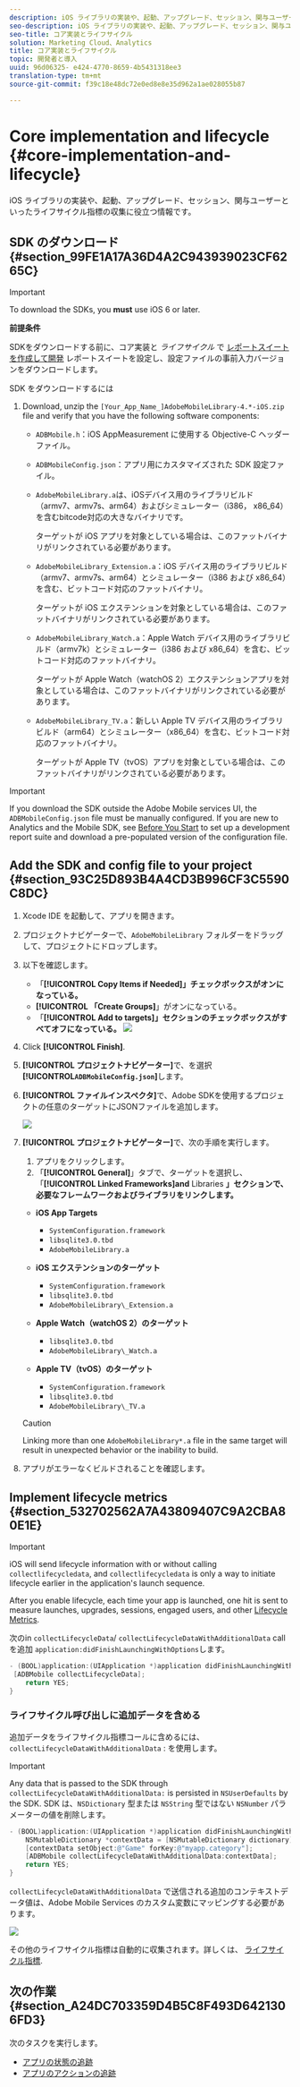 ```yaml
---
description: iOS ライブラリの実装や、起動、アップグレード、セッション、関与ユーザーといったライフサイクル指標の収集に役立つ情報です。
seo-description: iOS ライブラリの実装や、起動、アップグレード、セッション、関与ユーザーといったライフサイクル指標の収集に役立つ情報です。
seo-title: コア実装とライフサイクル
solution: Marketing Cloud、Analytics
title: コア実装とライフサイクル
topic: 開発者と導入
uuid: 96d06325- e424-4770-8659-4b5431318ee3
translation-type: tm+mt
source-git-commit: f39c18e48dc72e0ed8e8e35d962a1ae028055b87

---
```



# Core implementation and lifecycle {#core-implementation-and-lifecycle}

iOS ライブラリの実装や、起動、アップグレード、セッション、関与ユーザーといったライフサイクル指標の収集に役立つ情報です。

## SDK のダウンロード {#section_99FE1A17A36D4A2C943939023CF6265C}

>[!IMPORTANT]
>
>To download the SDKs, you **must** use iOS 6 or later.

**前提条件**

SDKをダウンロードする前に、コア実装と *ライフサイクル* で [レポートスイートを作成して開発](/help/ios/getting-started/requirements.md) レポートスイートを設定し、設定ファイルの事前入力バージョンをダウンロードします。

SDK をダウンロードするには

1. Download, unzip the `[Your_App_Name_]AdobeMobileLibrary-4.*-iOS.zip` file and verify that you have the following software components:

   * `ADBMobile.h`：iOS AppMeasurement に使用する Objective-C ヘッダーファイル。
   * `ADBMobileConfig.json`：アプリ用にカスタマイズされた SDK 設定ファイル。
   * `AdobeMobileLibrary.a`は、iOSデバイス用のライブラリビルド（armv7、armv7s、arm64）およびシミュレーター（i386， x86_64）を含むbitcode対応の大きなバイナリです。

      ターゲットが iOS アプリを対象としている場合は、このファットバイナリがリンクされている必要があります。

   * `AdobeMobileLibrary_Extension.a`：iOS デバイス用のライブラリビルド（armv7、armv7s、arm64）とシミュレーター（i386 および x86_64）を含む、ビットコード対応のファットバイナリ。

      ターゲットが iOS エクステンションを対象としている場合は、このファットバイナリがリンクされている必要があります。

   * `AdobeMobileLibrary_Watch.a`：Apple Watch デバイス用のライブラリビルド（armv7k）とシミュレーター（i386 および x86_64）を含む、ビットコード対応のファットバイナリ。

      ターゲットが Apple Watch（watchOS 2）エクステンションアプリを対象としている場合は、このファットバイナリがリンクされている必要があります。

   * `AdobeMobileLibrary_TV.a`：新しい Apple TV デバイス用のライブラリビルド（arm64）とシミュレーター（x86_64）を含む、ビットコード対応のファットバイナリ。

      ターゲットが Apple TV（tvOS）アプリを対象としている場合は、このファットバイナリがリンクされている必要があります。

>[!IMPORTANT]
>
>If you download the SDK outside the Adobe Mobile services UI, the `ADBMobileConfig.json` file must be manually configured. If you are new to Analytics and the Mobile SDK, see [Before You Start](/help/ios/getting-started/requirements.md) to set up a development report suite and download a pre-populated version of the configuration file.

## Add the SDK and config file to your project {#section_93C25D893B4A4CD3B996CF3C5590C8DC}

1. Xcode IDE を起動して、アプリを開きます。
1. プロジェクトナビゲーターで、`AdobeMobileLibrary` フォルダーをドラッグして、プロジェクトにドロップします。
1. 以下を確認します。

   * 「**[!UICONTROL Copy Items if Needed]」チェックボックスがオンになっている。**
   * **[!UICONTROL 「Create Groups]**」がオンになっている。
   * 「**[!UICONTROL Add to targets]」セクションのチェックボックスがすべてオフになっている。**
   ![](assets/step_3.png)

1. Click **[!UICONTROL Finish]**.
1. **[!UICONTROL プロジェクトナビゲーター]**&#x200B;で、を選択 **[!UICONTROL`ADBMobileConfig.json`]**&#x200B;します。
1. **[!UICONTROL ファイルインスペクタ]**&#x200B;で、Adobe SDKを使用するプロジェクトの任意のターゲットにJSONファイルを追加します。

   ![](assets/step_4.png)

1. **[!UICONTROL プロジェクトナビゲーター]**&#x200B;で、次の手順を実行します。

   1. アプリをクリックします。
   1. 「**[!UICONTROL General]**」タブで、ターゲットを選択し、「**[!UICONTROL Linked Frameworks]and** Libraries **」セクションで、必要なフレームワークおよびライブラリをリンクします。**
   * **iOS App Targets**
      * `SystemConfiguration.framework`
      * `libsqlite3.0.tbd`
      * `AdobeMobileLibrary.a`
   * **iOS エクステンションのターゲット**

      * `SystemConfiguration.framework`
      * `libsqlite3.0.tbd`
      * `AdobeMobileLibrary\_Extension.a`
   * **Apple Watch（watchOS 2）のターゲット**

      * `libsqlite3.0.tbd`
      * `AdobeMobileLibrary\_Watch.a`
   * **Apple TV（tvOS）のターゲット**

      * `SystemConfiguration.framework`
      * `libsqlite3.0.tbd`
      * `AdobeMobileLibrary\_TV.a`
   >[!CAUTION]
   >
   > Linking more than one `AdobeMobileLibrary*.a` file in the same target will result in unexpected behavior or the inability to build.

1. アプリがエラーなくビルドされることを確認します。

## Implement lifecycle metrics {#section_532702562A7A43809407C9A2CBA80E1E}

>[!IMPORTANT]
>
>iOS will send lifecycle information with or without calling `collectlifecycledata`, and `collectlifecycledata` is only a way to initiate lifecycle earlier in the application's launch sequence.

After you enable lifecycle, each time your app is launched, one hit is sent to measure launches, upgrades, sessions, engaged users, and other [Lifecycle Metrics](/help/ios/metrics.md).

次のin `collectLifecycleData`/ `collectLifecycleDataWithAdditionalData` callを追加 `application:didFinishLaunchingWithOptions`します。

```objective-c
- (BOOL)application:(UIApplication *)application didFinishLaunchingWithOptions:(NSDictionary *)launchOptions { 
 [ADBMobile collectLifecycleData]; 
    return YES; 
}
```

### ライフサイクル呼び出しに追加データを含める

追加データをライフサイクル指標コールに含めるには、`collectLifecycleDataWithAdditionalData` : を使用します。

>[!IMPORTANT]
>
>Any data that is passed to the SDK through `collectLifecycleDataWithAdditionalData:` is persisted in `NSUserDefaults` by the SDK. SDK は、`NSDictionary` 型または `NSString` 型ではない `NSNumber` パラメーターの値を削除します。

```objective-c
- (BOOL)application:(UIApplication *)application didFinishLaunchingWithOptions:(NSDictionary *)launchOptions { 
    NSMutableDictionary *contextData = [NSMutableDictionary dictionary]; 
    [contextData setObject:@"Game" forKey:@"myapp.category"]; 
    [ADBMobile collectLifecycleDataWithAdditionalData:contextData]; 
    return YES; 
}
```

`collectLifecycleDataWithAdditionalData` で送信される追加のコンテキストデータ値は、Adobe Mobile Services のカスタム変数にマッピングする必要があります。

![](assets/map-variable-lifecycle.png)

その他のライフサイクル指標は自動的に収集されます。詳しくは、 [ライフサイクル指標](/help/ios/metrics.md).

## 次の作業 {#section_A24DC703359D4B5C8F493D6421306FD3}

次のタスクを実行します。

* [アプリの状態の追跡](/help/ios/analytics-main/states.md)
* [アプリのアクションの追跡](/help/ios/analytics-main/actions.md)
